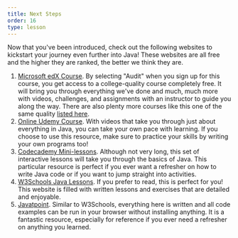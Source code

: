 ```yaml
---
title: Next Steps
order: 16
type: lesson
---
```


Now that you've been introduced, check out the following websites to kickstart your journey even further into Java! These websites are all free and the higher they are ranked, the better we think they are.

1. [Microsoft edX Course](https://www.edx.org/course/learn-to-program-in-java-4). By selecting "Audit" when you sign up for this course, you get access to a college-quality course completely free. It will bring you through everything we've done and much, much more with videos, challenges, and assignments with an instructor to guide you along the way. There are also plenty more courses like this one of the same quality [listed here](https://www.edx.org/learn/java?source=aw&awc=6798_1540216407_bbe6087a070e476f3f7b75e45a46f83e&source=aw&awc=6798_1564108543_1c78f0575c1b290461daa5484c66609e&utm_source=aw&utm_medium=affiliate_partner&utm_content=text-link&utm_term=78888_Skimlinks).
2. [Online Udemy Course](https://www.udemy.com/java-tutorial/). With videos that take you through just about everything in Java, you can take your own pace with learning. If you choose to use this resource, make sure to practice your skills by writing your own programs too!
3. [Codecademy Mini-lessons](https://www.codecademy.com/learn/learn-java?utm_source=rakuten&utm_medium=affiliate&utm_campaign=Digital+Defynd&utm_content=10-1&ranMID=44188&ranEAID=vedj0cWlu2Y&ranSiteID=vedj0cWlu2Y-Aao36b49dnzOyM_aX02VwQ&LSNSUBSITE=TEST). Although not very long, this set of interactive lessons will take you through the basics of Java. This particular resource is perfect if you ever want a refresher on how to write Java code or if you want to jump straight into activities.
4. [W3Schools Java Lessons](https://www.w3schools.com/java/default.asp). If you prefer to read, this is perfect for you! This website is filled with written lessons and exercises that are detailed and enjoyable.
5. [Javatpoint](https://www.javatpoint.com/java-tutorial). Similar to W3Schools, everything here is written and all code examples can be run in your browser without installing anything. It is a fantastic resource, especially for reference if you ever need a refresher on anything you learned.
